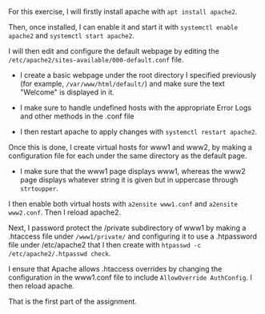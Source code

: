 
For this exercise, I will firstly install apache with `apt install apache2`.


Then, once installed, I can enable it and start it with `systemctl enable apache2` and `systemctl start apache2`.


I will then edit and configure the default webpage by editing the `/etc/apache2/sites-available/000-default.conf` file.

- I create a basic webpage under the root directory I specified previously (for example, `/var/www/html/default/`) and make sure the text "Welcome" is displayed in it.

- I make sure to handle undefined hosts with the appropriate Error Logs and other methods in the .conf file

- I then restart apache to apply changes with `systemctl restart apache2`.



Once this is done, I create virtual hosts for www1 and www2, by making a configuration file for each under the same directory as the default page.

- I make sure that the www1 page displays www1, whereas the www2 page displays whatever string it is given but in uppercase through `strtoupper`.

I then enable both virtual hosts with `a2ensite www1.conf` and `a2ensite www2.conf`. Then I reload apache2.


Next, I password protect the /private subdirectory of www1 by making a .htaccess file under `/www1/private/` and configuring it to use a .htpassword file under /etc/apache2 that I then create
with `htpasswd -c /etc/apache2/.htpasswd check`.

I ensure that Apache allows .htaccess overrides by changing the configuration in the www1.conf file to include `AllowOverride AuthConfig`. I then reload apache.


That is the first part of the assignment.
